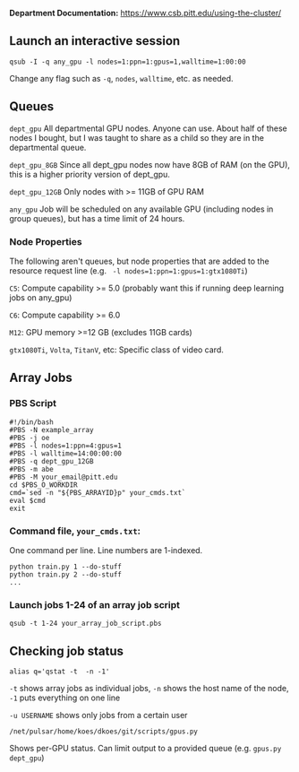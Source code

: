 **Department Documentation:** https://www.csb.pitt.edu/using-the-cluster/

## Launch an interactive session
`qsub -I -q any_gpu -l nodes=1:ppn=1:gpus=1,walltime=1:00:00`

Change any flag such as `-q`, `nodes`, `walltime`, etc. as needed.

## Queues 

`dept_gpu` All departmental GPU nodes.  Anyone can use.  About half of these nodes I bought, but I was taught to share as a child so they are in the departmental queue.

`dept_gpu_8GB`  Since all dept_gpu nodes now have 8GB of RAM (on the GPU), this is a higher priority version of dept_gpu.  

`dept_gpu_12GB`  Only nodes with >= 11GB of GPU RAM

`any_gpu`  Job will be scheduled on any available GPU (including nodes in group queues), but has a time limit of 24 hours.

### Node Properties

The following aren't queues, but node properties that are added to the resource request line (e.g. ` -l nodes=1:ppn=1:gpus=1:gtx1080Ti`)

`C5`: Compute capability >= 5.0 (probably want this if running deep learning jobs on any_gpu)

`C6`: Compute capability >= 6.0

`M12`: GPU memory >=12 GB (excludes 11GB cards)

`gtx1080Ti`, `Volta`, `TitanV`, etc: Specific class of video card.

## Array Jobs
### PBS Script
```
#!/bin/bash
#PBS -N example_array
#PBS -j oe
#PBS -l nodes=1:ppn=4:gpus=1
#PBS -l walltime=14:00:00:00
#PBS -q dept_gpu_12GB
#PBS -m abe
#PBS -M your_email@pitt.edu
cd $PBS_O_WORKDIR
cmd=`sed -n "${PBS_ARRAYID}p" your_cmds.txt`
eval $cmd
exit
```
### Command file, `your_cmds.txt`:
One command per line. Line numbers are 1-indexed.
```
python train.py 1 --do-stuff
python train.py 2 --do-stuff
...
```

### Launch jobs 1-24 of an array job script

`qsub -t 1-24 your_array_job_script.pbs`

## Checking job status
```
alias q='qstat -t  -n -1'
```
`-t` shows array jobs as individual jobs, `-n` shows the host name of the node, `-1` puts everything on one line

`-u USERNAME` shows only jobs from a certain user

```
/net/pulsar/home/koes/dkoes/git/scripts/gpus.py
```
Shows per-GPU status.  Can limit output to a provided queue (e.g. `gpus.py dept_gpu`)